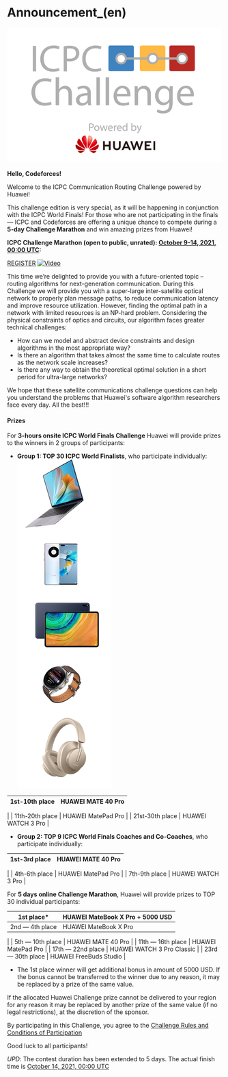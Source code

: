 # Announcement_(en)

![text](images/aa577c257884a5ae68792513c31d9f64fd7bff5f.png)

**Hello, Codeforces!**

Welcome to the ICPC Communication Routing Challenge powered by Huawei!

This challenge edition is very special, as it will be happening in conjunction with the ICPC World Finals! For those who are not participating in the finals — ICPC and Codeforces are offering a unique chance to compete during a **5-day Challenge Marathon** and win amazing prizes from Huawei!

**ICPC Challenge Marathon (open to public, unrated): [October 9-14, 2021, 00:00 UTC](https://codeforces.com/https://www.timeanddate.com/worldclock/fixedtime.html?msg=2021+ICPC+Communication+Routing+Challenge&iso=20211009T00&p1=1440):** 

 [REGISTER](https://codeforces.com/contests/1576) [![Video](https://img.youtube.com/vi/Ico_nz15HAg/0.jpg)](https://www.youtube.com/watch?v=Ico_nz15HAg)



This time we’re delighted to provide you with a future-oriented topic – routing algorithms for next-generation communication. During this Challenge we will provide you with a super-large inter-satellite optical network to properly plan message paths, to reduce communication latency and improve resource utilization. However, finding the optimal path in a network with limited resources is an NP-hard problem. Considering the physical constraints of optics and circuits, our algorithm faces greater technical challenges:

 * How can we model and abstract device constraints and design algorithms in the most appropriate way?
* Is there an algorithm that takes almost the same time to calculate routes as the network scale increases?
* Is there any way to obtain the theoretical optimal solution in a short period for ultra-large networks?

We hope that these satellite communications challenge questions can help you understand the problems that Huawei's software algorithm researchers face every day. All the best!!!

#### Prizes

For **3-hours onsite ICPC World Finals Challenge** Huawei will provide prizes to the winners in 2 groups of participants:

 * **Group 1: TOP 30 ICPC World Finalists**, who participate individually: ![text](images/72d972cafae5aac14d99a6a0c63955a4d04bcbe6.png) 



| 1st-10th place | HUAWEI MATE 40 Pro |
| --- | --- |
|
| 11th-20th place | HUAWEI MatePad Pro |
| 21st-30th place | HUAWEI WATCH 3 Pro |
* **Group 2: TOP 9 ICPC World Finals Coaches and Co-Coaches**, who participate individually: 



| 1st-3rd place | HUAWEI MATE 40 Pro |
| --- | --- |
|
| 4th-6th place | HUAWEI MatePad Pro |
| 7th-9th place | HUAWEI WATCH 3 Pro |

For **5 days online Challenge Marathon**, Huawei will provide prizes to TOP 30 individual participants: 



| 1st place* | HUAWEI MateBook X Pro + 5000 USD |
| --- | --- |
| 2nd — 4th place | HUAWEI MateBook X Pro |
|
| 5th — 10th place | HUAWEI MATE 40 Pro |
| 11th — 16th place | HUAWEI MatePad Pro |
| 17th — 22nd place | HUAWEI WATCH 3 Pro Classic |
| 23rd — 30th place | HUAWEI FreeBuds Studio |

* The 1st place winner will get additional bonus in amount of 5000 USD. If the bonus cannot be transferred to the winner due to any reason, it may be replaced by a prize of the same value.

If the allocated Huawei Challenge prize cannot be delivered to your region for any reason it may be replaced by another prize of the same value (if no legal restrictions), at the discretion of the sponsor. 

By participating in this Challenge, you agree to the [Challenge Rules and Conditions of Participation](https://codeforces.com/https://docs.google.com/document/d/1adimnPfXIAci6lPRgh0WUeMxphFNe21S)

Good luck to all participants!

*UPD*: The contest duration has been extended to 5 days. The actual finish time is [October 14, 2021, 00:00 UTC](https://codeforces.com/https://www.timeanddate.com/worldclock/fixedtime.html?msg=2021+ICPC+Communication+Routing+Challenge&iso=20211014T00&p1=1440)

